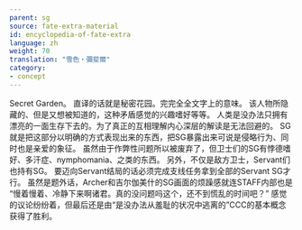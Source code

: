 ```yaml
---
parent: sg
source: fate-extra-material
id: encyclopedia-of-fate-extra
language: zh
weight: 70
translation: "雪色‧彌斐爾"
category:
- concept
---
```


Secret Garden。
直译的话就是秘密花园。完完全全文字上的意味。
该人物所隐藏的、但是又想被知道的，这种矛盾感觉的兴趣嗜好等等。
人类是没办法只拥有漂亮的一面生存下去的。为了真正的互相理解内心深层的解读是无法回避的。
SG就是把这部分以明确的方式表现出来的东西，把SG暴露出来可说是侵略行为、同时也是亲爱的象征。
虽然由于作弊性问题所以被废弃了，但卫士们的SG有悖德嗜好、多汗症、nymphomania、之类的东西。
另外，不仅是敌方卫士，Servant们也持有SG。
要迈向Servant结局的话必须完成支线任务拿到全部的Servant SG才行。
虽然是题外话，Archer和吉尔伽美什的SG画面的烦躁感就连STAFF内部也是
“慢着慢着、冷静下来啊诸君。真的没问题吗这个，还不到慌乱的时间吧？”
感觉的议论纷纷着，但最后还是由“是没办法从羞耻的状况中逃离的”CCC的基本概念获得了胜利。
